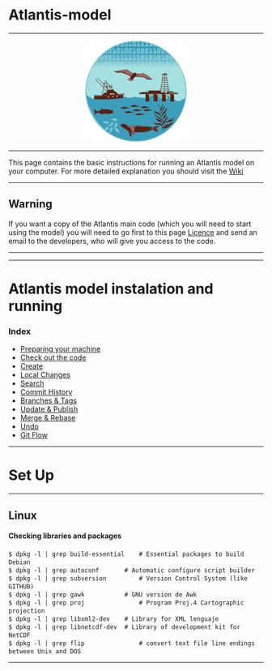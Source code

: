 # Atlantis-model

<hr>
<p align="center">
    <img alt="Atlantis" src="./img/logo.jpg" height="200" width="200">
</p>
<hr>

This page contains the basic instructions for running an Atlantis model on your
computer. For more detailed explanation you should visit the [Wiki](https://confluence.csiro.au/display/Atlantis/Atlantis+Ecosystem+Model+Home+Page)

----
Warning
----
If you want a copy of the Atlantis main code (which you will need to start using the
model) you will need to go first to this page [Licence](https://confluence.csiro.au/display/Atlantis/CSIRO+licence+and+repository+request) and send an email to the
developers, who will give you access to the code.
<hr>

<hr>

Atlantis model instalation and running
===============
### Index
* [Preparing your machine](#preparing-your-machine)
* [Check out the code](#Check-out-the-code)
* [Create](#create)
* [Local Changes](#local-changes)
* [Search](#search)
* [Commit History](#commit-history)
* [Branches & Tags](#branches--tags)
* [Update & Publish](#update--publish)
* [Merge & Rebase](#merge--rebase)
* [Undo](#undo)
* [Git Flow](#git-flow)


<hr>

# Set Up
---
## Linux

####  Checking libraries and packages

```
$ dpkg -l | grep build-essential	# Essential packages to build Debian
$ dpkg -l | grep autoconf      	# Automatic configure script builder
$ dpkg -l | grep subversion      	# Version Control System (like GITHUB)
$ dpkg -l | grep gawk          	# GNU version de Awk
$ dpkg -l | grep proj           	# Program Proj.4 Cartographic projection
$ dpkg -l | grep libxml2-dev 	# Library for XML lenguaje
$ dpkg -l | grep libnetcdf-dev	# Library of development kit for NetCDF
$ dpkg -l | grep flip              	# convert text file line endings between Unix and DOS
```
<hr>
